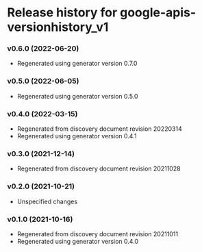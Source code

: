 # Release history for google-apis-versionhistory_v1

### v0.6.0 (2022-06-20)

* Regenerated using generator version 0.7.0

### v0.5.0 (2022-06-05)

* Regenerated using generator version 0.5.0

### v0.4.0 (2022-03-15)

* Regenerated from discovery document revision 20220314
* Regenerated using generator version 0.4.1

### v0.3.0 (2021-12-14)

* Regenerated from discovery document revision 20211028

### v0.2.0 (2021-10-21)

* Unspecified changes

### v0.1.0 (2021-10-16)

* Regenerated from discovery document revision 20211011
* Regenerated using generator version 0.4.0

